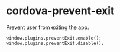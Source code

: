 # cordova-prevent-exit
Prevent user from exiting the app.

```
window.plugins.preventExit.enable();
window.plugins.preventExit.disable();
```
